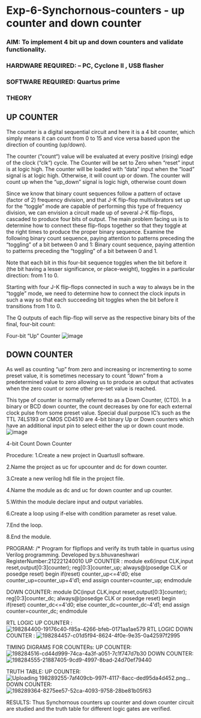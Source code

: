 # Exp-6-Synchornous-counters - up counter and down counter 
### AIM: To implement 4 bit up and down counters and validate  functionality.
### HARDWARE REQUIRED:  – PC, Cyclone II , USB flasher
### SOFTWARE REQUIRED:   Quartus prime
### THEORY 

## UP COUNTER 
The counter is a digital sequential circuit and here it is a 4 bit counter, which simply means it can count from 0 to 15 and vice versa based upon the direction of counting (up/down). 

The counter (“count“) value will be evaluated at every positive (rising) edge of the clock (“clk“) cycle.
The Counter will be set to Zero when “reset” input is at logic high.
The counter will be loaded with “data” input when the “load” signal is at logic high. Otherwise, it will count up or down.
The counter will count up when the “up_down” signal is logic high, otherwise count down

Since we know that binary count sequences follow a pattern of octave (factor of 2) frequency division, and that J-K flip-flop multivibrators set up for the “toggle” mode are capable of performing this type of frequency division, we can envision a circuit made up of several J-K flip-flops, cascaded to produce four bits of output.
The main problem facing us is to determine how to connect these flip-flops together so that they toggle at the right times to produce the proper binary sequence.
Examine the following binary count sequence, paying attention to patterns preceding the “toggling” of a bit between 0 and 1:
Binary count sequence, paying attention to patterns preceding the “toggling” of a bit between 0 and 1.

Note that each bit in this four-bit sequence toggles when the bit before it (the bit having a lesser significance, or place-weight), toggles in a particular direction: from 1 to 0.



 
 

Starting with four J-K flip-flops connected in such a way to always be in the “toggle” mode, we need to determine how to connect the clock inputs in such a way so that each succeeding bit toggles when the bit before it transitions from 1 to 0.

The Q outputs of each flip-flop will serve as the respective binary bits of the final, four-bit count:

 
 

Four-bit “Up” Counter
![image](https://user-images.githubusercontent.com/36288975/169644758-b2f4339d-9532-40c5-af40-8f4f8c942e2c.png)



## DOWN COUNTER 

As well as counting “up” from zero and increasing or incrementing to some preset value, it is sometimes necessary to count “down” from a predetermined value to zero allowing us to produce an output that activates when the zero count or some other pre-set value is reached.

This type of counter is normally referred to as a Down Counter, (CTD). In a binary or BCD down counter, the count decreases by one for each external clock pulse from some preset value. Special dual purpose IC’s such as the TTL 74LS193 or CMOS CD4510 are 4-bit binary Up or Down counters which have an additional input pin to select either the up or down count mode.
![image](https://user-images.githubusercontent.com/36288975/169644844-1a14e123-7228-4ed8-81a9-eb937dff4ac8.png)


4-bit Count Down Counter


Procedure:
1.Create a new project in QuartusII software.

2.Name the project as uc for upcounter and dc for down counter.

3.Create a new verilog hdl file in the project file.

4.Name the module as dc and uc for down counter and up counter.

5.Within the module declare input and output variables.

6.Create a loop using if-else with condition parameter as reset value.

7.End the loop.

8.End the module.




PROGRAM: 
/*
Program for flipflops  and verify its truth table in quartus using Verilog programming.
Developed by:s.bhuvaneshwari 
RegisterNumber:212221240010
UP COUNTER :
module ex6(input CLK,input reset,output[0:3]counter);
	reg[0:3]counter_up;
	always@(posedge CLK or posedge reset)
	begin
	if(reset)
	counter_up<=4'd0;
	else
	counter_up=counter_up+4'd1;
	end
	assign counter=counter_up;
	endmodule
 
DOWN COUNTER:
module DC(input CLK,input reset,output[0:3]counter);
	reg[0:3]counter_dc;
	always@(posedge CLK or posedge reset)
	begin
	if(reset)
	counter_dc<=4'd0;
	else
	counter_dc=counter_dc-4'd1;
	end
	assign counter=counter_dc;
	endmodule

RTL LOGIC UP COUNTER :
![198284400-19176c40-f85a-4266-bfeb-0171aa1ae579](https://user-images.githubusercontent.com/94828604/200114866-4938c6a0-cc37-4e8f-b127-88d06ea948c0.png)
RTL LOGIC DOWN COUNTER :
![198284457-c01d5f94-8624-4f0e-9e35-0a42597f2995](https://user-images.githubusercontent.com/94828604/200114903-bdc0bfb2-26f5-40d6-8550-9d17c757c5e0.png)


 TIMING DIGRAMS FOR COUNTERs:
 UP COUNTER:
 ![198284516-cd44d999-74ca-4a3f-a051-7c1f747d7b30](https://user-images.githubusercontent.com/94828604/200114951-ae90d2c2-525b-46b6-8a37-f0c2cfb3cd80.png)
 DOWN COUNTER:
 ![198284555-21887405-9cd9-4997-8bad-24d70ef79440](https://user-images.githubusercontent.com/94828604/200114993-b9e58512-acd7-4d8d-99f1-4654f4a54d0d.png)

TRUTH TABLE:
UP COUNTER:
![Uploading 198289255-7af409cb-997f-4117-8acc-ded95da4d452.png…]()
DOWN COUNTER:
![198289364-8275ee57-52ca-4093-9758-28be81b05f63](https://user-images.githubusercontent.com/94828604/200115071-908092ff-1f02-4819-b3af-defd8cae93ca.png)







 RESULTS:
 Thus Synchornous counters up counter and down counter circuit are studied and the truth table for different logic gates are verified.
